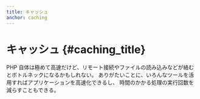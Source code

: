 ```yaml
---
title: キャッシュ
anchor: caching
---
```


# キャッシュ {#caching_title}

PHP 自体は極めて高速だけど、リモート接続やファイルの読み込みなどが絡むとボトルネックになるかもしれない。
ありがたいことに、いろんなツールを活用すればアプリケーションを高速化できるし、
時間のかかる処理の実行回数を減らすこともできる。
